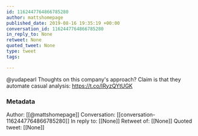 ```yaml
---
id: 1162447764866785280
author: mattshomepage
published_date: 2019-08-16 19:35:19 +00:00
conversation_id: 1162447764866785280
in_reply_to: None
retweet: None
quoted_tweet: None
type: tweet
tags:

---
```


@yudapearl Thoughts on this company's approach? Claim is that they automate casual analysis: https://t.co/IRyzQYtUGK

### Metadata

Author: [[@mattshomepage]]
Conversation: [[conversation-1162447764866785280]]
In reply to: [[None]]
Retweet of: [[None]]
Quoted tweet: [[None]]
